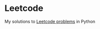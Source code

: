 # Leetcode
My solutions to <a href='https://leetcode.com/problemset/all/'>Leetcode problems</a> in Python

